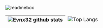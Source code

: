 
![readmebox](https://github.com/evnx32/evnx32/assets/79486672/88482831-572f-48d2-afa3-f70b22fd5cb2)



<table>
    <thead>
        <tr>
            <th><img src="https://github-readme-stats.vercel.app/api?username=evnx32&amp;show_icons=true&amp;theme=radical" alt="Evnx32 github stats"></th>
            <td><img src="https://github-readme-stats.vercel.app/api/top-langs/?username=evnx32&amp;langs_count=8&amp;theme=radical&amp;layout=compact" alt="Top Langs"></td>
        </tr>
    </thead>
</table>
